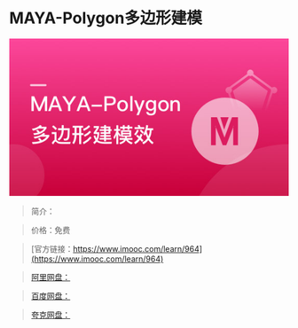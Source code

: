 # MAYA-Polygon多边形建模

![img](../../assets/5fe4430200015c3705400304.jpg)

> 简介：

> 价格：免费

> [官方链接：https://www.imooc.com/learn/964](https://www.imooc.com/learn/964)

> [阿里网盘：]()

> [百度网盘：]()

> [夸克网盘：]()

